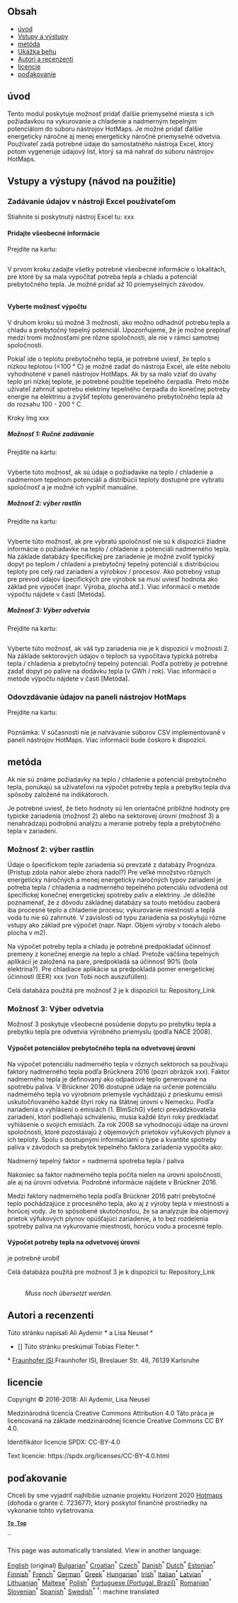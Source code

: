 <h2> Obsah </h2><ul><li> <a href="#introduction">úvod</a> </li><li> <a href="#inputs-and-outputs">Vstupy a výstupy</a> </li><li> <a href="#method">metóda</a> </li><li> <a href="#sample-run">Ukážka behu</a> </li><li> <a href="#authors-and-reviewers">Autori a recenzenti</a> </li><li> <a href="#license">licencie</a> </li><li> <a href="#acknowledgement">poďakovanie</a> </li></ul><h2> úvod </h2><p> Tento modul poskytuje možnosť pridať ďalšie priemyselné miesta s ich požiadavkou na vykurovanie a chladenie a nadmerným tepelným potenciálom do súboru nástrojov HotMaps. Je možné pridať ďalšie energeticky náročné aj menej energeticky náročné priemyselné odvetvia. Používateľ zadá potrebné údaje do samostatného nástroja Excel, ktorý potom vygeneruje údajový list, ktorý sa má nahrať do súboru nástrojov HotMaps. </p><h2> Vstupy a výstupy (návod na použitie) </h2><h3> Zadávanie údajov v nástroji Excel používateľom </h3><p> Stiahnite si poskytnutý nástroj Excel tu: xxx </p><h4> Pridajte všeobecné informácie </h4><p> Prejdite na kartu: <figure><img alt="" src="https://github.com/HotMaps/hotmaps_wiki/blob/master/Images/cm_add_industry_plant/General_information.PNG"/></figure></p><p> V prvom kroku zadajte všetky potrebné všeobecné informácie o lokalitách, pre ktoré by sa mala vypočítať potreba tepla a chladu a potenciál prebytočného tepla. Je možné pridať až 10 priemyselných závodov. </p><figure><img alt="" src="https://github.com/HotMaps/hotmaps_wiki/blob/master/Images/cm_add_industry_plant/General_information_Box.PNG"/></figure><h4> Vyberte možnosť výpočtu </h4><p> V druhom kroku sú možné 3 možnosti, ako možno odhadnúť potrebu tepla a chladu a prebytočný tepelný potenciál. Upozorňujeme, že je možné prepínať medzi tromi možnosťami pre rôzne spoločnosti, ale nie v rámci samotnej spoločnosti. </p><p> Pokiaľ ide o teplotu prebytočného tepla, je potrebné uviesť, že teplo s nízkou teplotou (&lt;100 ° C) je možné zadať do nástroja Excel, ale ešte nebolo vyhodnotené v paneli nástrojov HotMaps. Ak by sa malo vziať do úvahy teplo pri nízkej teplote, je potrebné použitie tepelného čerpadla. Preto môže užívateľ zahrnúť spotrebu elektriny tepelného čerpadla do konečnej potreby energie na elektrinu a zvýšiť teplotu generovaného prebytočného tepla až do rozsahu 100 - 200 ° C. </p><p> Kroky Img xxx </p><h5> Možnosť 1: Ručné zadávanie </h5><p> Prejdite na kartu: <figure><img alt="" src="https://github.com/HotMaps/hotmaps_wiki/blob/master/Images/cm_add_industry_plant/Option1.PNG"/></figure></p><p> Vyberte túto možnosť, ak sú údaje o požiadavke na teplo / chladenie a nadmernom tepelnom potenciáli a distribúcii teploty dostupné pre vybratú spoločnosť a je možné ich vyplniť manuálne. </p><h5> Možnosť 2: výber rastlín </h5><p> Prejdite na kartu: <figure><img alt="" src="https://github.com/HotMaps/hotmaps_wiki/blob/master/Images/cm_add_industry_plant/Option2.PNG"/></figure></p><p> Vyberte túto možnosť, ak pre vybratú spoločnosť nie sú k dispozícii žiadne informácie o požiadavke na teplo / chladenie a potenciáli nadmerného tepla. Na základe databázy špecifickej pre zariadenie je možné zvoliť typický dopyt po teplom / chladení a prebytočný tepelný potenciál s distribúciou teploty pre celý rad zariadení a výrobkov / procesov. Ako potrebný vstup pre prevod údajov špecifických pre výrobok sa musí uviesť hodnota ako základ pre výpočet (napr. Výroba, plocha atď.). Viac informácií o metóde výpočtu nájdete v časti [Metóda]. </p><h5> Možnosť 3: Výber odvetvia </h5><p> Prejdite na kartu: <figure><img alt="" src="https://github.com/HotMaps/hotmaps_wiki/blob/master/Images/cm_add_industry_plant/Option3.PNG"/></figure></p><p> Vyberte túto možnosť, ak váš typ zariadenia nie je k dispozícii v možnosti 2. Na základe sektorových údajov o teploch sa vypočítava typická potreba tepla / chladenia a prebytočný tepelný potenciál. Podľa potreby je potrebné zadať dopyt po palive na dodávku tepla (v GWh / rok). Viac informácií o metóde výpočtu nájdete v časti [Metóda]. </p><h3> Odovzdávanie údajov na paneli nástrojov HotMaps </h3><p> Prejdite na kartu: <figure><img alt="" src="https://github.com/HotMaps/hotmaps_wiki/blob/master/Images/cm_add_industry_plant/Data_Import.PNG"/></figure></p><p> Poznámka: V súčasnosti nie je nahrávanie súborov CSV implementované v paneli nástrojov HotMaps. Viac informácií bude čoskoro k dispozícii. </p><h2> metóda </h2><p> Ak nie sú známe požiadavky na teplo / chladenie a potenciál prebytočného tepla, ponúkajú sa užívateľovi na výpočet potreby tepla a prebytku tepla dva spôsoby založené na indikátoroch. </p><p> Je potrebné uviesť, že tieto hodnoty sú len orientačné približné hodnoty pre typické zariadenia (možnosť 2) alebo na sektorovej úrovni (možnosť 3) a nenahrádzajú podrobnú analýzu a meranie potreby tepla a prebytočného tepla v zariadení. </p><h3> Možnosť 2: výber rastlín </h3><p> Údaje o špecifickom teple zariadenia sú prevzaté z databázy Prognóza. (Prístup zdola nahor alebo zhora nadol?) Pre veľké množstvo rôznych energeticky náročných a menej energeticky náročných typov zariadení je potreba tepla / chladenia a nadmerného tepelného potenciálu odvodená od špecifickej konečnej energetickej spotreby palív a elektriny. Je dôležité poznamenať, že z dôvodu základnej databázy sa touto metódou zaoberá iba procesné teplo a chladenie procesu; vykurovanie miestností a teplá voda tu nie sú zahrnuté. V závislosti od typu zariadenia sa poskytujú rôzne vstupy ako základ pre výpočet (napr. Napr. Objem výroby v tonách alebo plocha v m2). </p><p> Na výpočet potreby tepla a chladu je potrebné predpokladať účinnosť premeny z konečnej energie na teplo a chlad. Pretože väčšina tepelných aplikácií je založená na pare, predpokladá sa účinnosť 90% (bola elektrina?). Pre chladiace aplikácie sa predpokladá pomer energetickej účinnosti (EER) xxx (von Tobi noch auszufüllen). </p><p> Celá databáza použitá pre možnosť 2 je k dispozícii tu: Repository_Link </p><h3> Možnosť 3: Výber odvetvia </h3><p> Možnosť 3 poskytuje všeobecné posúdenie dopytu po prebytku tepla a prebytku tepla pre odvetvia výrobného priemyslu (podľa NACE 2008). </p><h4> Výpočet potenciálov prebytočného tepla na odvetvovej úrovni </h4><p> Na výpočet potenciálu nadmerného tepla v rôznych sektoroch sa používajú faktory nadmerného tepla podľa Brücknera 2016 (pozri obrázok xxx). Faktor nadmerného tepla je definovaný ako odpadové teplo generované na spotrebu paliva. V Brückner 2016 dostupné údaje na určenie potenciálu nadmerného tepla vo výrobnom priemysle vychádzajú z prieskumu emisií uskutočňovaného každé štyri roky na štátnej úrovni v Nemecku. Podľa nariadenia o vyhlásení o emisiách (1. BImSchG) všetci prevádzkovatelia zariadení, ktorí podliehajú schváleniu, musia každé štyri roky predkladať vyhlásenie o svojich emisiách. Za rok 2008 sa vyhodnocujú údaje na úrovni spoločnosti, ktoré pozostávajú z objemových prietokov výfukových plynov a ich teploty. Spolu s dostupnými informáciami o type a kvantite spotreby paliva v závodoch sa prebytok tepelného faktora zariadenia vypočíta ako: </p><p> Nadmerný tepelný faktor = nadmerná spotreba tepla / paliva </p><p> Nakoniec sa faktor nadmerného tepla počíta nielen na úrovni spoločnosti, ale aj na úrovni odvetvia. Podrobné informácie nájdete v Brückner 2016. </p><p> Medzi faktory nadmerného tepla podľa Brückner 2016 patrí prebytočné teplo pochádzajúce z procesného tepla, ako aj z výroby tepla v miestnosti a horúcej vody. Je to spôsobené skutočnosťou, že sa analyzuje iba objemový prietok výfukových plynov opúšťajúci zariadenie, a to bez rozdelenia spotreby paliva na vykurovanie miestností, horúcu vodu a procesné teplo. </p><h4> Výpočet potreby tepla na odvetvovej úrovni </h4><p> je potrebné urobiť </p><p> Celá databáza použitá pre možnosť 3 je k dispozícii tu: Repository_Link </p><figure><img alt="" src="https://github.com/HotMaps/hotmaps_wiki/blob/master/Images/cm_add_industry_plant/Factors.PNG"/><figcaption> <i><br/> Muss noch übersetzt werden.</i> </figcaption></figure><h2> Autori a recenzenti </h2><p> Túto stránku napísali Ali Aydemir * a Lisa Neusel * </p><ul><li> [] Túto stránku preskúmal Tobias Fleiter *. </li></ul><p> * <a href="https://isi.fraunhofer.de/">Fraunhofer ISI</a> Fraunhofer ISI, Breslauer Str. 48, 76139 Karlsruhe </p><h2> licencie </h2><p> Copyright © 2016-2018: Ali Aydemir, Lisa Neusel </p><p> Medzinárodná licencia Creative Commons Attribution 4.0 Táto práca je licencovaná na základe medzinárodnej licencie Creative Commons CC BY 4.0. </p><p> Identifikátor licencie SPDX: CC-BY-4.0 </p><p> Text licencie: https://spdx.org/licenses/CC-BY-4.0.html </p><h2> poďakovanie </h2><p> Chceli by sme vyjadriť najhlbšie uznanie projektu Horizont 2020 <a href="https://www.hotmaps-project.eu">Hotmaps</a> (dohoda o grante č. 723677), ktorý poskytol finančné prostriedky na vykonanie tohto vyšetrovania. </p><p><ins> <code><strong><a href="#table-of-contents">To Top</a></strong></code> </ins> </p><p> `` </p>

This page was automatically translated. View in another language:

[English](en-CM-Add-industry-plant) (original) [Bulgarian](bg-CM-Add-industry-plant)<sup>\*</sup> [Croatian](hr-CM-Add-industry-plant)<sup>\*</sup> [Czech](cs-CM-Add-industry-plant)<sup>\*</sup> [Danish](da-CM-Add-industry-plant)<sup>\*</sup> [Dutch](nl-CM-Add-industry-plant)<sup>\*</sup> [Estonian](et-CM-Add-industry-plant)<sup>\*</sup> [Finnish](fi-CM-Add-industry-plant)<sup>\*</sup> [French](fr-CM-Add-industry-plant)<sup>\*</sup> [German](de-CM-Add-industry-plant)<sup>\*</sup> [Greek](el-CM-Add-industry-plant)<sup>\*</sup> [Hungarian](hu-CM-Add-industry-plant)<sup>\*</sup> [Irish](ga-CM-Add-industry-plant)<sup>\*</sup> [Italian](it-CM-Add-industry-plant)<sup>\*</sup> [Latvian](lv-CM-Add-industry-plant)<sup>\*</sup> [Lithuanian](lt-CM-Add-industry-plant)<sup>\*</sup> [Maltese](mt-CM-Add-industry-plant)<sup>\*</sup> [Polish](pl-CM-Add-industry-plant)<sup>\*</sup> [Portuguese (Portugal, Brazil)](pt-CM-Add-industry-plant)<sup>\*</sup> [Romanian](ro-CM-Add-industry-plant)<sup>\*</sup>  [Slovenian](sl-CM-Add-industry-plant)<sup>\*</sup> [Spanish](es-CM-Add-industry-plant)<sup>\*</sup> [Swedish](sv-CM-Add-industry-plant)<sup>\*</sup>
<sup>\*</sup>: machine translated
